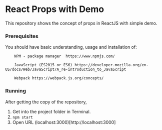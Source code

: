 # React Props with Demo

This repository shows the concept of props in ReactJS with simple demo.

### Prerequisites
You should have basic understanding, usage and installation of: <br/>
 ```
     NPM - package manager  https://www.npmjs.com/

     JavaScript (ES2015 or ES6) https://developer.mozilla.org/en-US/docs/Web/JavaScript/A_re-introduction_to_JavaScript

     Webpack https://webpack.js.org/concepts/
 ```

### Running
After getting the copy of the repository,
1) Get into the project folder in Terminal.
2) ``` npm start ```
3) Open URL (localhost:3000)[http://localhost:3000]


